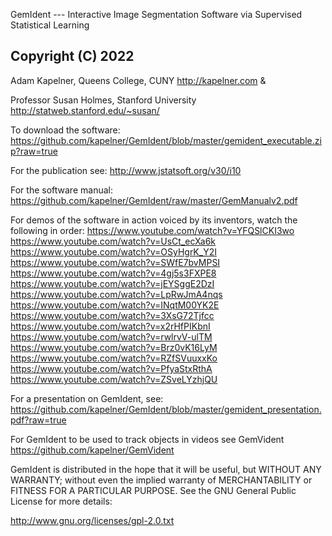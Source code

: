 GemIdent --- Interactive Image Segmentation Software via Supervised Statistical Learning

Copyright (C) 2022
--
Adam Kapelner, Queens College, CUNY 
http://kapelner.com &
 
Professor Susan Holmes, Stanford University 
http://statweb.stanford.edu/~susan/

To download the software:
https://github.com/kapelner/GemIdent/blob/master/gemident_executable.zip?raw=true

For the publication see:
http://www.jstatsoft.org/v30/i10

For the software manual:
https://github.com/kapelner/GemIdent/raw/master/GemManualv2.pdf

For demos of the software in action voiced by its inventors, watch the following in order:
https://www.youtube.com/watch?v=YFQSlCKI3wo
https://www.youtube.com/watch?v=UsCt_ecXa6k
https://www.youtube.com/watch?v=OSyHgrK_Y2I
https://www.youtube.com/watch?v=SWfE7bvMPSI
https://www.youtube.com/watch?v=4gj5s3FXPE8
https://www.youtube.com/watch?v=jEYSggE2DzI
https://www.youtube.com/watch?v=LpRwJmA4nqs
https://www.youtube.com/watch?v=INqtM00YK2E
https://www.youtube.com/watch?v=3XsG72Tjfcc
https://www.youtube.com/watch?v=x2rHfPIKbnI
https://www.youtube.com/watch?v=rwlrvV-ulTM
https://www.youtube.com/watch?v=Brz0vK16LyM
https://www.youtube.com/watch?v=RZfSVuuxxKo
https://www.youtube.com/watch?v=PfyaStxRthA
https://www.youtube.com/watch?v=ZSveLYzhjQU

For a presentation on GemIdent, see:
https://github.com/kapelner/GemIdent/blob/master/gemident_presentation.pdf?raw=true

For GemIdent to be used to track objects in videos see GemVident 
https://github.com/kapelner/GemVident

GemIdent is distributed in the hope that it will be useful,
but WITHOUT ANY WARRANTY; without even the implied warranty of
MERCHANTABILITY or FITNESS FOR A PARTICULAR PURPOSE.  See the
GNU General Public License for more details:

http://www.gnu.org/licenses/gpl-2.0.txt
